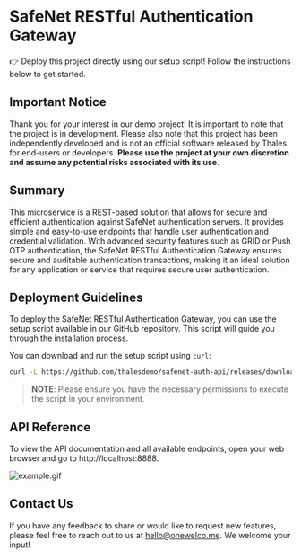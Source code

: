 <h1>SafeNet RESTful Authentication Gateway</h1>

👉 Deploy this project directly using our setup script! Follow the instructions below to get started.

<h2>Important Notice</h2>

Thank you for your interest in our demo project! It is important to note that the project is in development. Please also note that this project has been independently developed and is not an official software released by Thales for end-users or developers. <b>Please use the project at your own discretion and assume any potential risks associated with its use</b>.

<h2>Summary</h2>

This microservice is a REST-based solution that allows for secure and efficient authentication against SafeNet authentication servers. It provides simple and easy-to-use endpoints that handle user authentication and credential validation. With advanced security features such as GRID or Push OTP authentication, the SafeNet RESTful Authentication Gateway ensures secure and auditable authentication transactions, making it an ideal solution for any application or service that requires secure user authentication.

<h2>Deployment Guidelines</h2>

To deploy the SafeNet RESTful Authentication Gateway, you can use the setup script available in our GitHub repository. This script will guide you through the installation process.

You can download and run the setup script using `curl`:


```bash
curl -L https://github.com/thalesdemo/safenet-auth-api/releases/download/0.1.0/setup.sh -o setup.sh && bash setup.sh
```
> **NOTE**: Please ensure you have the necessary permissions to execute the script in your environment.

<h2>API Reference</h2>
To view the API documentation and all available endpoints, open your web browser and go to http://localhost:8888.

![example.gif](https://github.com/thalesdemo/safenet-auth-api/blob/main/img/example.gif)

<h2>Contact Us</h2>
If you have any feedback to share or would like to request new features, please feel free to reach out to us at <a href="mailto:hello@onewelco.me">hello@onewelco.me</a>. We welcome your input!